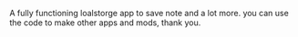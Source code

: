 A fully functioning loalstorge app to save note and a lot more. you can use the code to make other apps and mods, thank you.
